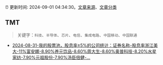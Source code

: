:alarm_clock: 更新时间: 2024-09-01 04:34:30。[文章来源](/README.md)、[文章分类](/TAGS.md)

## TMT


> 关键字：`科技`、`半导体`、`芯片`、`电信`、`集成电路`、`中国移动`、`中国联通`



- [2024-08-31-我的股票池，股息率≥5%的公司统计：证券名称-股息率浙江美大-11%富安娜-8.90%养元饮品-8.60%周大生-8.60%奥普科技-8.20%水星家纺-7.90%元祖股份-7.90%汤臣倍健-...](https://xueqiu.com/1193805304/303178188) 
